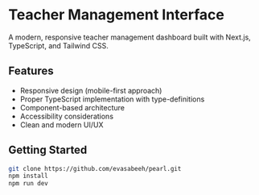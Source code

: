 # Teacher Management Interface

A modern, responsive teacher management dashboard built with Next.js, TypeScript, and Tailwind CSS.

## Features

- Responsive design (mobile-first approach) 
- Proper TypeScript implementation with type-definitions 
- Component-based architecture 
- Accessibility considerations
- Clean and modern UI/UX

## Getting Started

```bash
git clone https://github.com/evasabeeh/pearl.git
npm install
npm run dev
